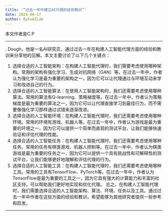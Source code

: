 ```yaml
---
title: '“过去一年中建立AI代理的经验教训”'
date: 2024-06-17
author: ByteAILab
---
```


本文作者是C.P

---
. Dough，他是一名AI研究员，通过过去一年在构建人工智能代理方面的经验和教训来分享他的见解。本文主要讨论了以下几个关键点：
1. 选择合适的人工智能架构：在构建人工智能代理时，我们需要考虑使用哪种架构。常用的架构有强化学习、生成对抗网络（GAN）等。在过去一年中，作者认为强化学习是最为重要的架构之一，因为它可以让代理通过与环境互动来学习和改进自己的行为。
2. 选择合适的人工智能算法：在使用人工智能架构时，我们还需要考虑使用哪种算法。常用的算法有Q-learning、策略梯度等。在过去一年中，作者认为策略梯度是最为重要的算法之一，因为它可以让代理直接学习到最佳行为，而不需要像强化学习那样通过试错来逐渐改进。
3. 选择合适的人工智能环境：在构建人工智能代理时，我们还需要考虑使用哪种环境。常用的环境有游戏、机器人等。在过去一年中，作者认为游戏是最为重要的环境之一，因为它可以提供一个简单而直观的测试平台，让我们能够快速验证和评估代理的性能。
4. 选择合适的人工智能任务：在构建人工智能代理时，我们还需要考虑使用哪种任务。常用的任务有棋类游戏、机器人控制等。在过去一年中，作者认为棋类游戏是最为重要的任务之一，因为它可以提供一个具有挑战性和可解释性的测试平台，让我们能够更好地理解和评估代理的行为。
5. 选择合适的人工智能工具：在构建人工智能代理时，我们还需要考虑使用哪种工具。常用的工具有TensorFlow、PyTorch等。在过去一年中，作者认为TensorFlow是最为重要的工具之一，因为它具有强大的计算能力和丰富的社区支持，可以帮助我们更好地实现和优化代理。
总之，在构建人工智能代理时，我们需要选择合适的人工智能架构、算法、环境、任务以及工具。通过过去一年中作者在这些方面的经验和教训，希望能够为其他研究者提供一些参考和启发。
---


